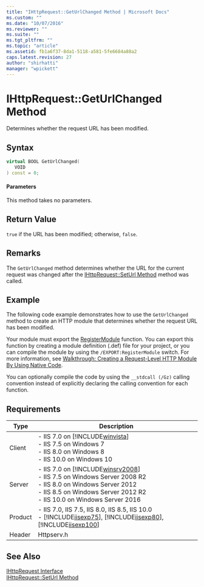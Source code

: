 ```yaml
---
title: "IHttpRequest::GetUrlChanged Method | Microsoft Docs"
ms.custom: ""
ms.date: "10/07/2016"
ms.reviewer: ""
ms.suite: ""
ms.tgt_pltfrm: ""
ms.topic: "article"
ms.assetid: fb1a6f37-8da1-5118-a581-5fe6684a88a2
caps.latest.revision: 27
author: "shirhatti"
manager: "wpickett"
---
```

# IHttpRequest::GetUrlChanged Method
Determines whether the request URL has been modified.  
  
## Syntax  
  
```cpp  
virtual BOOL GetUrlChanged(  
   VOID  
) const = 0;  
```  
  
#### Parameters  
 This method takes no parameters.  
  
## Return Value  
 `true` if the URL has been modified; otherwise, `false`.  
  
## Remarks  
 The `GetUrlChanged` method determines whether the URL for the current request was changed after the [IHttpRequest::SetUrl Method](../../web-development-reference\native-code-api-reference/ihttprequest-seturl-method.md) method was called.  
  
## Example  
 The following code example demonstrates how to use the `GetUrlChanged` method to create an HTTP module that determines whether the request URL has been modified.  
  
<!-- TODO: review snippet reference  [!CODE [IHttpRequestGetUrlChanged#1](IHttpRequestGetUrlChanged#1)]  -->  
  
 Your module must export the [RegisterModule](../../web-development-reference\native-code-api-reference/pfn-registermodule-function.md) function. You can export this function by creating a module definition (.def) file for your project, or you can compile the module by using the `/EXPORT:RegisterModule` switch. For more information, see [Walkthrough: Creating a Request-Level HTTP Module By Using Native Code](../../web-development-reference\native-code-development-overview\walkthrough-creating-a-request-level-http-module-by-using-native-code.md).  
  
 You can optionally compile the code by using the `__stdcall (/Gz)` calling convention instead of explicitly declaring the calling convention for each function.  
  
## Requirements  
  
|Type|Description|  
|----------|-----------------|  
|Client|-   IIS 7.0 on [!INCLUDE[winvista](../../wmi-provider/includes/winvista-md.md)]<br />-   IIS 7.5 on Windows 7<br />-   IIS 8.0 on Windows 8<br />-   IIS 10.0 on Windows 10|  
|Server|-   IIS 7.0 on [!INCLUDE[winsrv2008](../../wmi-provider/includes/winsrv2008-md.md)]<br />-   IIS 7.5 on Windows Server 2008 R2<br />-   IIS 8.0 on Windows Server 2012<br />-   IIS 8.5 on Windows Server 2012 R2<br />-   IIS 10.0 on Windows Server 2016|  
|Product|-   IIS 7.0, IIS 7.5, IIS 8.0, IIS 8.5, IIS 10.0<br />-   [!INCLUDE[iisexp75](../../web-development-reference/native-code-api-reference/includes/iisexp75-md.md)], [!INCLUDE[iisexp80](../../web-development-reference/native-code-api-reference/includes/iisexp80-md.md)], [!INCLUDE[iisexp100](../../web-development-reference/native-code-api-reference/includes/iisexp100-md.md)]|  
|Header|Httpserv.h|  
  
## See Also  
 [IHttpRequest Interface](../../web-development-reference\native-code-api-reference/ihttprequest-interface.md)   
 [IHttpRequest::SetUrl Method](../../web-development-reference\native-code-api-reference/ihttprequest-seturl-method.md)